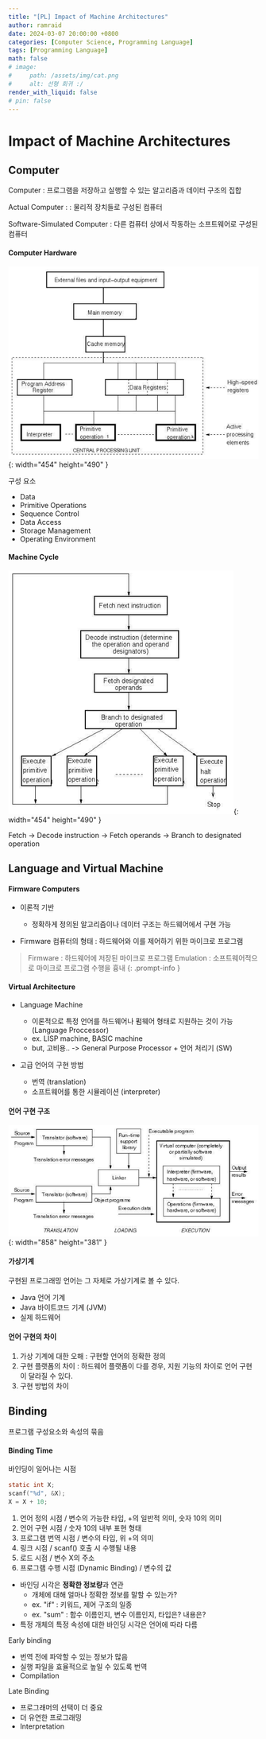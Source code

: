 ```yaml
---
title: "[PL] Impact of Machine Architectures"
author: ramraid
date: 2024-03-07 20:00:00 +0800
categories: [Computer Science, Programming Language]
tags: [Programming Language]
math: false
# image:
#     path: /assets/img/cat.png
#     alt: 선형 회귀 :/
render_with_liquid: false
# pin: false
---
```


# Impact of Machine Architectures

## Computer

Computer : 프로그램을 저장하고 실행할 수 있는 알고리즘과 데이터 구조의 집합

Actual Computer : : 물리적 장치들로 구성된 컴퓨터

Software-Simulated Computer : 다른 컴퓨터 상에서 작동하는 소프트웨어로 구성된 컴퓨터

#### Computer Hardware

![ComputerHardware](/assets/img/posts/ProgrammingLanguage/PL-Impact-of-Machine-Architectures/PL-Impact-of-Machine-Architectures-01.png){: width="454" height="490" }

구성 요소
- Data
- Primitive Operations
- Sequence Control
- Data Access
- Storage Management
- Operating Environment

#### Machine Cycle

![ComputerHardware](/assets/img/posts/ProgrammingLanguage/PL-Impact-of-Machine-Architectures/PL-Impact-of-Machine-Architectures-02.png){: width="454" height="490" }

Fetch -> Decode instruction -> Fetch operands -> Branch to designated operation

## Language and Virtual Machine

#### Firmware Computers

- 이론적 기반
  - 정확하게 정의된 알고리즘이나 데이터 구조는 하드웨어에서 구현 가능

- Firmware 컴퓨터의 형태 : 하드웨어와 이를 제어하기 위한 마이크로 프로그램

> Firmware : 하드웨어에 저장된 마이크로 프로그램
> Emulation : 소프트웨어적으로 마이크로 프로그램 수행을 흉내
{: .prompt-info }

#### Virtual Architecture

- Language Machine
  - 이론적으로 특정 언어를 하드웨어나 펌웨어 형태로 지원하는 것이 가능 (Language Proccessor)
  - ex. LISP machine, BASIC machine
  - but, 고비용.. -> General Purpose Processor + 언어 처리기 (SW)

- 고급 언어의 구현 방법
  - 번역 (translation)
  - 소프트웨어를 통한 시뮬레이션 (interpreter)

#### 언어 구현 구조

![ComputerHardware](/assets/img/posts/ProgrammingLanguage/PL-Impact-of-Machine-Architectures/PL-Impact-of-Machine-Architectures-03.png){: width="858" height="381" }

#### 가상기계

구현된 프로그래밍 언어는 그 자체로 가상기계로 볼 수 있다.

- Java 언어 기계
- Java 바이트코드 기계 (JVM)
- 실제 하드웨어

#### 언어 구현의 차이

1. 가상 기계에 대한 오해 : 구현할 언어의 정확한 정의
2. 구현 플랫폼의 차이 : 하드웨어 플랫폼이 다를 경우, 지원 기능의 차이로 언어 구현이 달라질 수 있다.
3. 구현 방법의 차이

## Binding

프로그램 구성요소와 속성의 묶음

#### Binding Time

바인딩이 일어나는 시점

```C
static int X;
scanf("%d", &X);
X = X + 10;
```

1. 언어 정의 시점 / 변수의 가능한 타입, +의 일반적 의미, 숫자 10의 의미
2. 언어 구현 시점 / 숫자 10의 내부 표현 형태
3. 프로그램 번역 시점 / 변수의 타입, 위 +의 의미
4. 링크 시점 / scanf() 호출 시 수행될 내용
5. 로드 시점 / 변수 X의 주소
6. 프로그램 수행 시점 (Dynamic Binding) / 변수의 값

- 바인딩 시각은 **정확한 정보량**과 연관
  - 개체에 대해 얼마나 정확한 정보를 말할 수 있는가?
  - ex. "if" : 키워드, 제어 구조의 일종
  - ex. "sum" : 함수 이름인지, 변수 이름인지, 타입은? 내용은?
- 특정 개체의 특정 속성에 대한 바인딩 시각은 언어에 따라 다름

Early binding
  - 번역 전에 파악할 수 있는 정보가 많음
  - 실행 파일을 효율적으로 높일 수 있도록 번역
  - Compilation

Late Binding
  - 프로그래머의 선택이 더 중요
  - 더 유연한 프로그래밍
  - Interpretation